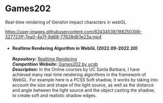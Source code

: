 # Games202
Real-time rendering of Genshin Impact characters in webGL

https://user-images.githubusercontent.com/82434538/188250306-327723ff-7ea0-4a7f-9d68-77628d83e23a.mp4

- #### Realtime Rendering Algorithm in WebGL (2022.09-2022.20)
  ***Repository:*** [Realtime Rendering](https://github.com/SZU-WenjieHuang/Games202-RealtimeRendering)\
  ***Competition Website:*** [Games202 by ucsb](https://sites.cs.ucsb.edu/~lingqi/teaching/games202.html)\
  ***Description:*** In the Online courses by UC Santa Barbara, I have achieved many real-time rendering algorithms in the framework of WebGL. For example here is a PCSS Soft shadow, It works by taking into account the size and shape of the light source, as well as the distance and angle between the light source and the object casting the shadow, to create soft and realistic shadow edges.

